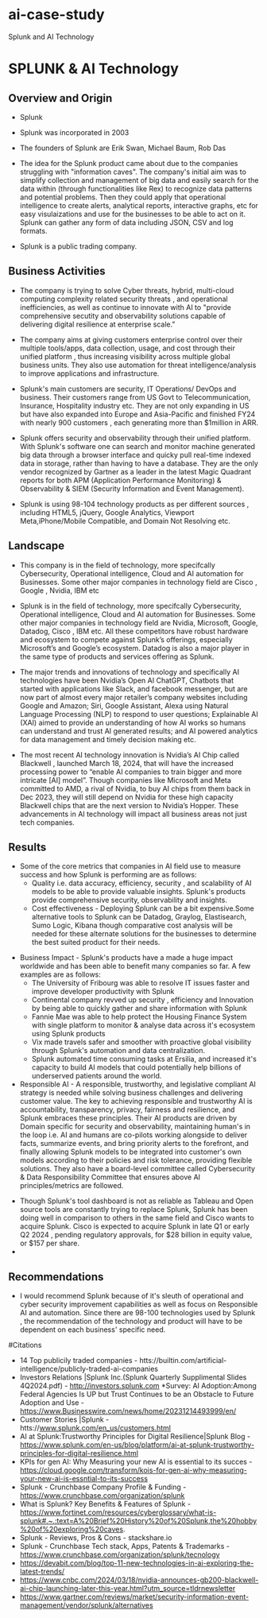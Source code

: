 # ai-case-study
Splunk and AI Technology
# SPLUNK & AI Technology

## Overview and Origin

* Splunk

* Splunk was incorporated in 2003

* The founders of Splunk are Erik Swan, Michael Baum, Rob Das

* The idea for the Splunk product came about due to the companies struggling with "information caves". The company's initial aim was to simplify collection and management of big data and easily search for the data within (through functionalities like Rex) to recognize data patterns and potential problems. Then they could apply that operational intelligence to create alerts, analytical reports, interactive graphs, etc for easy visulaizations and use for the businesses to be able to act on it. Splunk can gather any form of data including JSON, CSV and log formats.

* Splunk is a public trading company.

## Business Activities

* The company is trying to solve Cyber threats, hybrid, multi-cloud computing complexity related security threats , and operational inefficiencies, as well as continue to innovate with AI to     "provide comprehensive secutity and observability solutions capable of delivering digital resilience at enterprise scale."
  
* The company aims at giving customers enterprise control over their multiple tools/apps, data collection, usage, and cost through their unified platform , thus increasing visibility across multiple global business units. They also use automation for threat intelligence/analysis to improve applications and infrastructure.

* Splunk's main customers are security, IT Operations/ DevOps and business. Their customers range from US Govt to Telecommunication, Insurance, Hospitality industry etc. They are not only expanding in US but have also expanded into Europe and Asia-Pacific and finished FY24 with nearly 900 customers , each generating more than $1million in ARR.

* Splunk offers security and observability through their unified platform. With Splunk's software one can search and monitor machine generated big data through a browser interface and quicky pull real-time indexed data in storage, rather than having to have a database. They are the only vendor recognized by Gartner as a leader in the latest Magic Quadrant reports for both APM (Application Performance Monitoring) & Observability & SIEM (Security Information and Event Management).

* Splunk is using 98-104 technology products as per different sources , including HTML5, jQuery, Google Analytics, Viewport Meta,iPhone/Mobile Compatible, and Domain Not Resolving etc.

## Landscape

* This company is in the field of technology, more specifcally Cybersecurity, Operational intelligence, Cloud and AI automation for Businesses. Some other major companies in technology field are Cisco , Google , Nvidia, IBM etc

* Splunk is in the field of technology, more specifcally Cybersecurity, Operational intelligence, Cloud and AI automation for Businesses. Some other major companies in technology field are Nvidia, Microsoft, Google, Datadog, Cisco , IBM etc. All these competitors have robust hardware and ecosystem to compete against Splunk’s offerings, especially Microsoft’s and Google’s ecosystem. Datadog is also a major player in the same type of products and services offering as Splunk.

* The major trends and innovations of technology and specifically AI technologies have been Nvidia’s Open AI ChatGPT, Chatbots that started with applications like Slack, and facebook messenger, but are now part of almost every major retailer’s company websites including Google and Amazon; Siri, Google Assistant, Alexa using Natural Language Processing (NLP) to respond to user questions; Explainable AI (XAI) aimed to provide an understanding of how AI works so humans can understand and trust AI generated results; and AI powered analytics for data management and timely decision making etc. 
* The most recent AI technology innovation is Nvidia’s AI Chip called Blackwell , launched March 18, 2024, that will have the increased processing power to “enable AI companies to train bigger and more intricate [AI] model”. Though companies like Microsoft and Meta committed to AMD, a rival of Nvidia, to buy AI chips from them back in Dec 2023, they will still depend on Nvidia for these high capacity Blackwell chips that are the next version to Nvidia’s Hopper. These advancements in AI technology will impact all business areas not just tech companies.


## Results

* Some of the core metrics that companies in AI field use to measure success and how Splunk is performing are as follows:
  - Quality i.e. data accuracy, efficiency, security , and scalability of AI models to be able to provide valuable insights. Splunk's products provide comprehensive security, observability and insights.
  - Cost effectiveness - Deploying Splunk can be a bit expensive.Some alternative tools to Splunk can be Datadog, Graylog, Elastisearch, Sumo Logic, Kibana though comparative cost analysis will be needed for these alternate solutions for the businesses to determine the best suited product for their needs.
 - Business Impact - Splunk's products have a made a huge impact worldwide and has been able to benefit many companies so far. A few examples are as follows:
    - The University of Fribourg was able to resolve IT issues faster and improve developer productivity with Splunk
    - Continental company revved up security , efficiency and Innovation by being able to quickly gather and share information with Splunk
    - Fannie Mae was able to help protect the Housing Finance System with single platform to monitor & analyse data across it's ecosystem using Splunk products
    - Vix made travels safer and smoother with proactive global visibility through Splunk's automation and data centralization.
    - Splunk automated time consuming tasks at Ersilia, and increased it's capacity to build AI models that could potentially help billions of underserved patients around the world.
 - Responsible AI - A responsible, trustworthy, and legislative compliant AI strategy is needed while solving business challenges and delivering customer value. The key to achieving responsible and trustworthy AI is accountability, transparency, privacy, fairness and resilience, and Splunk embraces these principles. Their AI products are driven by Domain specific for security and observability, maintaining human's in the loop i.e. AI and humans are co-pilots working alongside to deliver facts, summarize events, and bring priority alerts to the forefront, and finally allowing Splunk models to be integrated into customer's own models according to their policies and risk tolerance, providing flexible solutions. They also have a board-level committee called Cybersecurity & Data Responsibility Committee that ensures above AI principles/metrics are followed.
* Though Splunk's tool dashboard is not as reliable as Tableau and Open source tools are constantly trying to replace Splunk, Splunk has been doing well in comparison to others in the same field and Cisco wants to acquire Splunk. Cisco is expected to acquire Splunk in late Q1 or early Q2 2024 , pending regulatory approvals, for $28 billion in equity value, or $157 per share.
* 

## Recommendations

* I would recommend Splunk because of it's sleuth of operational and cyber security improvement capabilities as well as focus on Responsible AI and automation. Since there are 98-100 technologies used by Splunk , the recommendation of the technology and product will have to be dependent on each business' specific need. 


#Citations
* 14 Top publicily traded companies - htts://builtin.com/artificial-intelligence/publicly-traded-ai-companies
* Investors Relations |Splunk Inc.(Splunk Quarterly Supplimental Slides 4Q2024.pdf) - http://investors.splunk.com
*Survey: AI Adoption:Among Federal Agencies Is UP but Trust Continues to be an Obstacle to Future Adoption and Use - https://www.Businesswire.com/news/home/20231214493999/en/
* Customer Stories |Splunk - htts://www.splunk.com/en_us/customers.html
* AI at Splunk:Trustworthy Principles for Digital Resilience|Splunk Blog - https://www.splunk.com/en-us/blog/platform/ai-at-splunk-trustworthy-principles-for-digital-resilience.html
* KPIs for gen AI: Why Measuring your new AI is essential to its succes - https://cloud.google.com/transform/kois-for-gen-ai-why-measuring-your-new-ai-is-essntial-to-its-success
* Splunk - Crunchbase Company Profile & Funding - https://www.crunchbase.com/organization/splunk
* What is Splunk? Key Benefits & Features of Splunk - https://www.fortinet.com/resources/cyberglossary/what-is-splunk#.~.:text=A%20Brief%20History%20of%20Splunk,the%20hobby%20of%20exploring%20caves.
* Splunk - Reviews, Pros & Cons - stackshare.io
* Splunk - Crunchbase Tech stack, Apps, Patents & Trademarks - https://www.crunchbase.com/organization/splunk/tecnology
* https://devabit.com/blog/top-11-new-technologies-in-ai-exploring-the-latest-trends/
* https://www.cnbc.com/2024/03/18/nvidia-announces-gb200-blackwell-ai-chip-launching-later-this-year.html?utm_source=tldrnewsletter 
* https://www.gartner.com/reviews/market/security-information-event-management/vendor/splunk/alternatives
